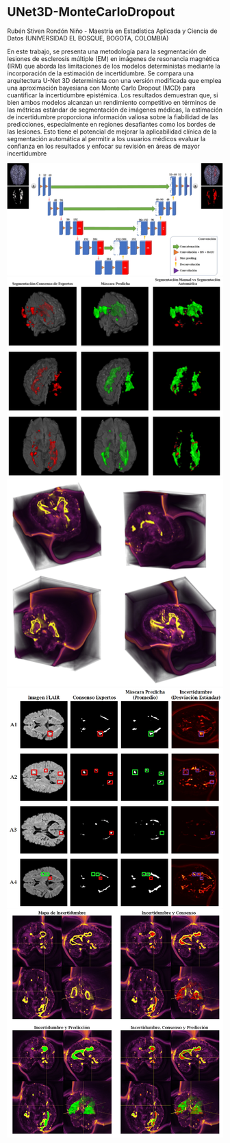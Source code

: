 # UNet3D-MonteCarloDropout
Rubén Stiven Rondón Niño - Maestría en Estadística Aplicada y Ciencia de Datos (UNIVERSIDAD EL BOSQUE, BOGOTA, COLOMBIA) 

En este trabajo, se presenta una metodología para la segmentación de lesiones de esclerosis múltiple (EM) en imágenes de resonancia magnética (IRM) que aborda las limitaciones de los modelos deterministas mediante la incorporación de la estimación de incertidumbre. Se compara una arquitectura U-Net 3D determinista con una versión modificada que emplea una aproximación bayesiana con Monte Carlo Dropout (MCD) para cuantificar la incertidumbre epistémica. Los resultados demuestran que, si bien ambos modelos alcanzan un rendimiento competitivo en términos de las métricas estándar de segmentación de imágenes médicas, la estimación de incertidumbre proporciona información valiosa sobre la fiabilidad de las predicciones, especialmente en regiones desafiantes como los bordes de las lesiones. Esto tiene el potencial de mejorar la aplicabilidad clínica de la segmentación automática al permitir a los usuarios médicos evaluar la confianza en los resultados y enfocar su revisión en áreas de mayor incertidumbre

![Arquitectura Propuesta](imagenes/Arquitectura_Final_UNet3D.jpg)
![Resultados Modelo Base](imagenes/Base3D.jpg)
![Incertidumbre Epistemica](imagenes/Incertidumbre_Epistemica.jpg)
![Resultados Modelo Monte Carlo Dropout Slices](imagenes/MCD2D.jpg)
![Resultados Modelo Monte Carlo Dropout 3D](imagenes/MCD3D.jpg)
